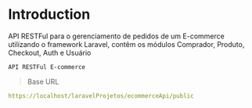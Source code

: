 # Introduction

API RESTFul para o gerenciamento de pedidos de um E-commerce utilizando o framework Laravel, contêm os módulos Comprador, Produto, Checkout, Auth e Usuário


    API RESTFul E-commerce

> Base URL

```yaml
https://localhost/laravelProjetos/ecommerceApi/public
```